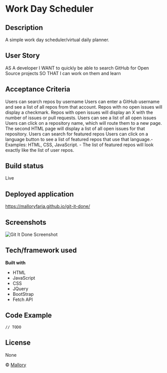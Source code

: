 # Work Day Scheduler

## Description 
A simple work day scheduler/virtual daily planner.

## User Story
AS A developer
I WANT to quickly be able to search GitHub for Open Source projects
SO THAT I can work on them and learn

## Acceptance Criteria
Users can search repos by username
Users can enter a GitHub username and see a list of all repos from that account.
Repos with no open issues will display a checkmark.
Repos with open issues will display an X with the number of issues or pull requests.
Users can see a list of all open issues
Users can click on a repository name, which will route them to a new page.
The second HTML page will display a list of all open issues for that repository.
Users can search for featured repos
Users can click on a language button to see a list of featured repos that use that language.- Examples: HTML, CSS, JavaScript.  - The list of featured repos will look exactly like the list of user repos.


## Build status

Live

## Deployed application
https://malloryfaria.github.io/git-it-done/
 
## Screenshots

![Git It Done Screenshot](/assets/images/screenshot.jpg?raw=true "Git It Done")

## Tech/framework used

<b>Built with</b>
- HTML
- JavaScript
- CSS
- JQuery
- BootStrap
- Fetch API


## Code Example

```
// TODO

```


## License
None

© [Mallory](https://github.com/malloryfaria)


